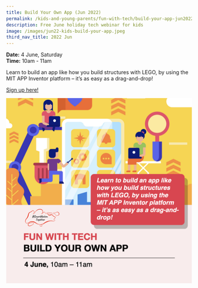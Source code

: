 ```yaml
---
title: Build Your Own App (Jun 2022)
permalink: /kids-and-young-parents/fun-with-tech/build-your-app-jun2022/
description: Free June holiday tech webinar for kids
image: /images/jun22-kids-build-your-app.jpeg
third_nav_title: 2022 Jun
---
```

**Date:** 4 June, Saturday
<br> **Time:** 10am - 11am

Learn to build an app like how you build structures with LEGO, by using the MIT APP Inventor platform – it’s as easy as a drag-and-drop! 

[Sign up here! ](https://go.gov.sg/kids-speechapp-june2022)

![Free june holiday webinar on building an app for kids](/images/jun22-kids-build-your-app.jpeg)